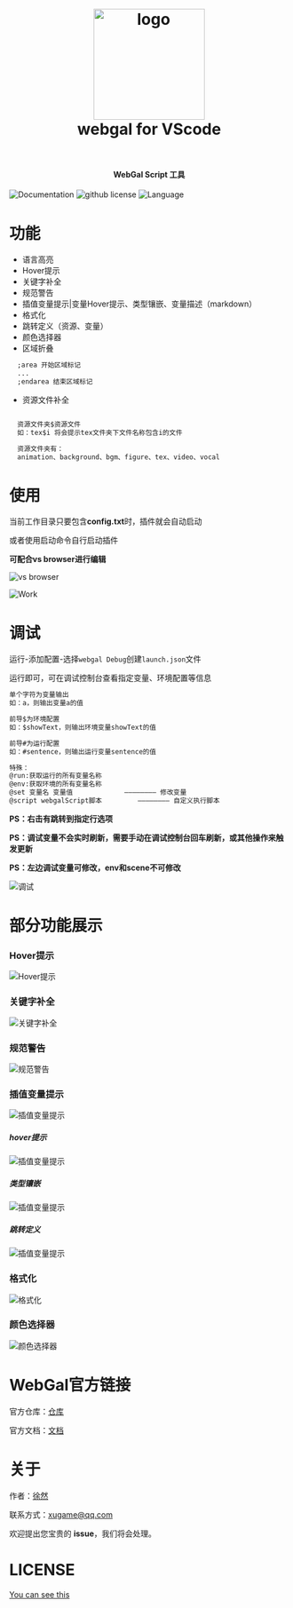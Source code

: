 <!--
 * @Author: xuranXYS
 * @LastEditTime: 2024-03-31 16:28:01
 * @GitHub: www.github.com/xiaoxustudio
 * @WebSite: www.xiaoxustudio.top
 * @Description: By xuranXYS
-->
<h1 align="center">
  <br>
    <img src="https://raw.githubusercontent.com/xiaoxustudio/webgal-for-vscode/master/resources/icon.png" alt="logo" width="200">
  <br>
  webgal for VScode
  <br>
  <br>
</h1>

<h4 align="center">WebGal Script 工具</h4>

![Documentation](https://img.shields.io/badge/documentation-yes-brightgreen)  ![github license](https://img.shields.io/github/license/xiaoxustudio/webgal-for-vscode)  ![Language](https://img.shields.io/badge/language-webgal-brightgreen)

# 功能

- 语言高亮
- Hover提示
- 关键字补全
- 规范警告
- 插值变量提示|变量Hover提示、类型镶嵌、变量描述（markdown）
- 格式化
- 跳转定义（资源、变量）
- 颜色选择器
- 区域折叠

```txt
  ;area 开始区域标记
  ...
  ;endarea 结束区域标记
```

- 资源文件补全

```txt

  资源文件夹$资源文件
  如：tex$i 将会提示tex文件夹下文件名称包含i的文件

  资源文件夹有：
  animation、background、bgm、figure、tex、video、vocal

```

# 使用

当前工作目录只要包含**config.txt**时，插件就会自动启动

或者使用启动命令自行启动插件

**可配合vs browser进行编辑**  

![vs browser](https://raw.githubusercontent.com/xiaoxustudio/webgal-for-vscode/master/resources/test/vs_browser.png)  

![Work](https://raw.githubusercontent.com/xiaoxustudio/webgal-for-vscode/master/resources/test/work.png)  

# 调试  

运行-添加配置-选择`webgal Debug`创建`launch.json`文件  

运行即可，可在调试控制台查看指定变量、环境配置等信息  

```txt
单个字符为变量输出
如：a，则输出变量a的值

前导$为环境配置
如：$showText，则输出环境变量showText的值 

前导#为运行配置
如：#sentence，则输出运行变量sentence的值

特殊：
@run:获取运行的所有变量名称
@env:获取环境的所有变量名称
@set 变量名 变量值             ———————— 修改变量
@script webgalScript脚本         ———————— 自定义执行脚本
```

**PS：右击有跳转到指定行选项**  

**PS：调试变量不会实时刷新，需要手动在调试控制台回车刷新，或其他操作来触发更新**

**PS：左边调试变量可修改，env和scene不可修改**

![调试](https://raw.githubusercontent.com/xiaoxustudio/webgal-for-vscode/master/resources/test/debug.png)

# 部分功能展示

### Hover提示

![Hover提示](https://raw.githubusercontent.com/xiaoxustudio/webgal-for-vscode/master/resources/test/hover.png)

### 关键字补全

![关键字补全](https://raw.githubusercontent.com/xiaoxustudio/webgal-for-vscode/master/resources/test/kw.png)

### 规范警告  

![规范警告](https://raw.githubusercontent.com/xiaoxustudio/webgal-for-vscode/master/resources/test/warning.png)

### 插值变量提示  

![插值变量提示](https://raw.githubusercontent.com/xiaoxustudio/webgal-for-vscode/master/resources/test/variable.png)

##### hover提示  

![插值变量提示](https://raw.githubusercontent.com/xiaoxustudio/webgal-for-vscode/master/resources/test/variable_hover.png)

##### 类型镶嵌  

![插值变量提示](https://raw.githubusercontent.com/xiaoxustudio/webgal-for-vscode/master/resources/test/variable_hint.png)

##### 跳转定义  

![插值变量提示](https://raw.githubusercontent.com/xiaoxustudio/webgal-for-vscode/master/resources/test/variable_jump.png)

### 格式化

![格式化](https://raw.githubusercontent.com/xiaoxustudio/webgal-for-vscode/master/resources/test/format.png)

### 颜色选择器  

![颜色选择器](https://raw.githubusercontent.com/xiaoxustudio/webgal-for-vscode/master/resources/test/color.png)

# WebGal官方链接

官方仓库：[仓库](https://github.com/MakinoharaShoko/WebGAL)  

官方文档：[文档](https://docs.openwebgal.com/)

# 关于

作者：[徐然](https://github.com/xiaoxustudio)  

联系方式：[xugame@qq.com](emailto://xugame@qq.com)

欢迎提出您宝贵的 **issue**，我们将会处理。

# LICENSE

[You can see this](https://raw.githubusercontent.com/xiaoxustudio/webgal-for-vscode/master/LICENSE)
